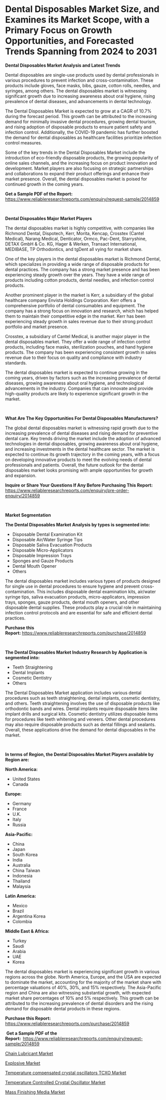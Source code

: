 <p><h1>Dental Disposables Market Size, and Examines its Market Scope, with a Primary Focus on Growth Opportunities, and Forecasted Trends Spanning from 2024 to 2031</h1></p><p><strong>Dental Disposables Market Analysis and Latest Trends</strong></p>
<p><p>Dental disposables are single-use products used by dental professionals in various procedures to prevent infection and cross-contamination. These products include gloves, face masks, bibs, gauze, cotton rolls, needles, and syringes, among others. The dental disposables market is witnessing significant growth due to increasing awareness about oral hygiene, rising prevalence of dental diseases, and advancements in dental technology.</p><p>The Dental Disposables Market is expected to grow at a CAGR of 10.7% during the forecast period. This growth can be attributed to the increasing demand for minimally invasive dental procedures, growing dental tourism, and rising adoption of disposable products to ensure patient safety and infection control. Additionally, the COVID-19 pandemic has further boosted the demand for dental disposables as healthcare facilities prioritize infection control measures.</p><p>Some of the key trends in the Dental Disposables Market include the introduction of eco-friendly disposable products, the growing popularity of online sales channels, and the increasing focus on product innovation and development. Market players are also focusing on strategic partnerships and collaborations to expand their product offerings and enhance their market presence. Overall, the dental disposables market is poised for continued growth in the coming years.</p></p>
<p><strong>Get a Sample PDF of the Report:&nbsp;</strong> <a href="https://www.reliableresearchreports.com/enquiry/request-sample/2014859">https://www.reliableresearchreports.com/enquiry/request-sample/2014859</a></p>
<p>&nbsp;</p>
<p><strong>Dental Disposables Major Market Players</strong></p>
<p><p>The dental disposables market is highly competitive, with companies like Richmond Dental, Dispotech, Kerr, Morita, Kencap, Crosstex (Cantel Medical), Narang Medical, Denticator, Ormco, Pac-Dent, Starryshine, DETAX GmbH & Co. KG, Hager & Werken, Transact International, MEDIBASE, TP Orthodontics, and tgDent all vying for market share. </p><p>One of the key players in the dental disposables market is Richmond Dental, which specializes in providing a wide range of disposable products for dental practices. The company has a strong market presence and has been experiencing steady growth over the years. They have a wide range of products including cotton products, dental needles, and infection control products.</p><p>Another prominent player in the market is Kerr, a subsidiary of the global healthcare company Envista Holdings Corporation. Kerr offers a comprehensive portfolio of dental consumables and equipment. The company has a strong focus on innovation and research, which has helped them to maintain their competitive edge in the market. Kerr has been experiencing steady growth in sales revenue due to their strong product portfolio and market presence.</p><p>Crosstex, a subsidiary of Cantel Medical, is another major player in the dental disposables market. They offer a wide range of infection control products, including face masks, sterilization pouches, and hand hygiene products. The company has been experiencing consistent growth in sales revenue due to their focus on quality and compliance with industry standards.</p><p>The dental disposables market is expected to continue growing in the coming years, driven by factors such as the increasing prevalence of dental diseases, growing awareness about oral hygiene, and technological advancements in the industry. Companies that can innovate and provide high-quality products are likely to experience significant growth in the market.</p></p>
<p>&nbsp;</p>
<p><strong>What Are The Key Opportunities For Dental Disposables Manufacturers?</strong></p>
<p><p>The global dental disposables market is witnessing rapid growth due to the increasing prevalence of dental diseases and rising demand for preventive dental care. Key trends driving the market include the adoption of advanced technologies in dental disposables, growing awareness about oral hygiene, and increasing investments in the dental healthcare sector. The market is expected to continue its growth trajectory in the coming years, with a focus on developing innovative products to meet the evolving needs of dental professionals and patients. Overall, the future outlook for the dental disposables market looks promising with ample opportunities for growth and expansion.</p></p>
<p><strong>Inquire or Share Your Questions If Any Before Purchasing This Report:</strong> <a href="https://www.reliableresearchreports.com/enquiry/pre-order-enquiry/2014859">https://www.reliableresearchreports.com/enquiry/pre-order-enquiry/2014859</a></p>
<p>&nbsp;</p>
<p><strong>Market Segmentation</strong></p>
<p><strong>The Dental Disposables Market Analysis by types is segmented into:</strong></p>
<p><ul><li>Disposable Dental Examination Kit</li><li>Disposable Air/Water Syringe Tips</li><li>Disposable Saliva Evacuation Products</li><li>Disposable Micro-Applicators</li><li>Disposable Impression Trays</li><li>Sponges and Gauze Products</li><li>Dental Mouth Opener</li><li>Others</li></ul></p>
<p><p>The dental disposables market includes various types of products designed for single use in dental procedures to ensure hygiene and prevent cross-contamination. This includes disposable dental examination kits, air/water syringe tips, saliva evacuation products, micro-applicators, impression trays, sponges, gauze products, dental mouth openers, and other disposable dental supplies. These products play a crucial role in maintaining infection control protocols and are essential for safe and efficient dental practices.</p></p>
<p><strong>Purchase this Report:&nbsp;</strong><a href="https://www.reliableresearchreports.com/purchase/2014859">https://www.reliableresearchreports.com/purchase/2014859</a></p>
<p>&nbsp;</p>
<p><strong>The Dental Disposables Market Industry Research by Application is segmented into:</strong></p>
<p><ul><li>Teeth Straightening</li><li>Dental Implants</li><li>Cosmetic Dentistry</li><li>Others</li></ul></p>
<p><p>The Dental Disposables Market application includes various dental procedures such as teeth straightening, dental implants, cosmetic dentistry, and others. Teeth straightening involves the use of disposable products like orthodontic bands and wires. Dental implants require disposable items like implant drills and surgical kits. Cosmetic dentistry utilizes disposable items for procedures like teeth whitening and veneers. Other dental procedures may also require disposable products such as dental fillings and sealants. Overall, these applications drive the demand for dental disposables in the market.</p></p>
<p>&nbsp;</p>
<p><strong>In terms of Region, the Dental Disposables Market Players available by Region are:</strong></p>
<p>
    <p> <strong> North America: </strong>
        <ul>
            <li>United States</li>
            <li>Canada</li>
        </ul>
        </p> 
    <p> <strong> Europe: </strong>
        <ul>
            <li>Germany</li>
            <li>France</li>
            <li>U.K.</li>
            <li>Italy</li>
            <li>Russia</li>
        </ul>
        </p> 
    <p> <strong> Asia-Pacific: </strong>
        <ul>
            <li>China</li>
            <li>Japan</li>
            <li>South Korea</li>
            <li>India</li>
            <li>Australia</li>
            <li>China Taiwan</li>
            <li>Indonesia</li>
            <li>Thailand</li>
            <li>Malaysia</li>
        </ul>
        </p> 
    <p> <strong> Latin America: </strong>
        <ul>
            <li>Mexico</li>
            <li>Brazil</li>
            <li>Argentina Korea</li>
            <li>Colombia</li>
        </ul>
        </p> 
    <p> <strong> Middle East & Africa: </strong>
        <ul>
            <li>Turkey</li>
            <li>Saudi</li>
            <li>Arabia</li>
            <li>UAE</li>
            <li>Korea</li>
        </ul>
    </p>
    </p>
<p><p>The dental disposables market is experiencing significant growth in various regions across the globe. North America, Europe, and the USA are expected to dominate the market, accounting for the majority of the market share with percentage valuations of 40%, 30%, and 15% respectively. The Asia-Pacific region and China are also witnessing substantial growth, with expected market share percentages of 10% and 5% respectively. This growth can be attributed to the increasing prevalence of dental disorders and the rising demand for disposable dental products in these regions.</p></p>
<p><strong>Purchase this Report: </strong><a href="https://www.reliableresearchreports.com/purchase/2014859">https://www.reliableresearchreports.com/purchase/2014859</a></p>
<p>&nbsp;<strong>Get a Sample PDF of the Report:&nbsp;&nbsp;</strong><a href="https://www.reliableresearchreports.com/enquiry/request-sample/2014859">https://www.reliableresearchreports.com/enquiry/request-sample/2014859</a></p>
<p><strong></strong></p>
<p><p><a href="https://view.publitas.com/reportprime-1/chain-lubricant-market-size-growth-outlook-from-2024-to-2031-projecting-at-markets-trends-analysis-by-application-regional-outlook-and-revenue/">Chain Lubricant Market</a></p><p><a href="https://view.publitas.com/reportprime-1/explosive-market-size-evaluating-its-market-trends-growth-and-projections-2024-2031/">Explosive Market</a></p><p><a href="https://github.com/dx0328/Market-Research-Report-List-1/blob/main/temperature-compensated-crystal-oscillators-tcxo-market.md">Temperature compensated crystal oscillators TCXO Market</a></p><p><a href="https://github.com/juancolorado15/Market-Research-Report-List-1/blob/main/temperature-controlled-crystal-oscillator-market.md">Temperature Controlled Crystal Oscillator Market</a></p><p><a href="https://silk-columnist-571.notion.site/Mass-Finishing-Media-Market-Offer-Valuable-Insights-into-Market-Size-Market-Share-Market-Trends-a-de4cb01762b54dac94ee10e11d5176ac">Mass Finishing Media Market</a></p></p>
